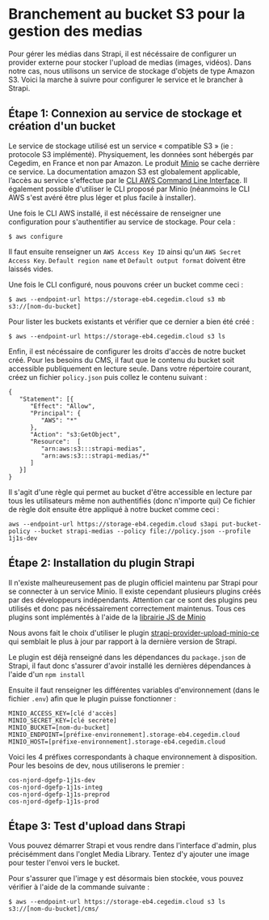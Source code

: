 # Branchement au bucket S3 pour la gestion des medias

Pour gérer les médias dans Strapi, il est nécéssaire de configurer un provider externe pour stocker l'upload de medias (images, vidéos).
Dans notre cas, nous utilisons un service de stockage d'objets de type Amazon S3.
Voici la marche à suivre pour configurer le service et le brancher à Strapi.

## Étape 1: Connexion au service de stockage et création d'un bucket
Le service de stockage utilisé est un service « compatible S3 » (ie : protocole S3 implémenté).
Physiquement, les données sont hébergés par Cegedim, en France et non par Amazon.
Le produit [Minio](https://docs.min.io/docs/aws-cli-with-minio.html) se cache derrière ce service.
La documentation amazon S3 est globalement applicable, l’accès au service s'effectue par le [CLI AWS Command Line Interface](https://docs.aws.amazon.com/cli/latest/userguide/getting-started-install.html). 
Il également possible d'utiliser le CLI proposé par Minio (néanmoins le CLI AWS s'est avéré être plus léger et plus facile à installer).

Une fois le CLI AWS installé, il est nécéssaire de renseigner une configuration pour s'authentifier au service de stockage. Pour cela :
```
$ aws configure
```
Il faut ensuite renseigner un `AWS Access Key ID` ainsi qu'un `AWS Secret Access Key`. `Default region name` et `Default output format` doivent être laissés vides.

Une fois le CLI configuré, nous pouvons créer un bucket comme ceci :
```
$ aws --endpoint-url https://storage-eb4.cegedim.cloud s3 mb s3://[nom-du-bucket]
```
Pour lister les buckets existants et vérifier que ce dernier a bien été créé :
```
$ aws --endpoint-url https://storage-eb4.cegedim.cloud s3 ls
```

Enfin, il est nécéssaire de configurer les droits d'accès de notre bucket créé. 
Pour les besoins du CMS, il faut que le contenu du bucket soit accessible publiquement en lecture seule.
Dans votre répertoire courant, créez un fichier `policy.json` puis collez le contenu suivant : 
```
{
   "Statement": [{
      "Effect": "Allow",
      "Principal": {
         "AWS": "*"
      },
      "Action": "s3:GetObject",
      "Resource":  [
         "arn:aws:s3:::strapi-medias",
         "arn:aws:s3:::strapi-medias/*"
      ]
   }]
}
```
Il s'agit d'une règle qui permet au bucket d'être accessible en lecture par tous les utilisateurs même non authentifiés (donc n'importe qui)
Ce fichier de règle doit ensuite être appliqué à notre bucket comme ceci : 
```
aws --endpoint-url https://storage-eb4.cegedim.cloud s3api put-bucket-policy --bucket strapi-medias --policy file://policy.json --profile 1j1s-dev
```


## Étape 2: Installation du plugin Strapi
Il n'existe malheureusement pas de plugin officiel maintenu par Strapi pour se connecter à un service Minio. 
Il existe cependant plusieurs plugins créés par des développeurs indépendants. Attention car ce sont des plugins peu utilisés et donc pas nécéssairement correctement maintenus. 
Tous ces plugins sont implémentés à l'aide de la [librairie JS de Minio](https://docs.min.io/docs/javascript-client-quickstart-guide.html)

Nous avons fait le choix d'utiliser le plugin [strapi-provider-upload-minio-ce](https://www.npmjs.com/package/strapi-provider-upload-minio-ce) qui semblait le plus à jour par rapport à la dernière version de Strapi.

Le plugin est déjà renseigné dans les dépendances du `package.json` de Strapi, il faut donc s'assurer d'avoir installé les dernières dépendances à l'aide d'un `npm install`

Ensuite il faut renseigner les différentes variables d'environnement (dans le fichier `.env`) afin que le plugin puisse fonctionner :
```
MINIO_ACCESS_KEY=[clé d'accès]
MINIO_SECRET_KEY=[clé secrète]
MINIO_BUCKET=[nom-du-bucket]
MINIO_ENDPOINT=[préfixe-environnement].storage-eb4.cegedim.cloud
MINIO_HOST=[préfixe-environnement].storage-eb4.cegedim.cloud
```

Voici les 4 préfixes correspondants à chaque environnement à disposition. 
Pour les besoins de dev, nous utiliserons le premier :
```
cos-njord-dgefp-1j1s-dev 
cos-njord-dgefp-1j1s-integ 
cos-njord-dgefp-1j1s-preprod 
cos-njord-dgefp-1j1s-prod
```

## Étape 3: Test d'upload dans Strapi
Vous pouvez démarrer Strapi et vous rendre dans l'interface d'admin, plus précisémment dans l'onglet Media Library.
Tentez d'y ajouter une image pour tester l'envoi vers le bucket.

Pour s'assurer que l'image y est désormais bien stockée, vous pouvez vérifier à l'aide de la commande suivante : 
```
$ aws --endpoint-url https://storage-eb4.cegedim.cloud s3 ls s3://[nom-du-bucket]/cms/
```

